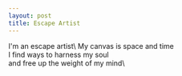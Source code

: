 ```yaml
---
layout: post
title: Escape Artist
---
```


I'm an escape artist\ 
My canvas is space and time\
I find ways to harness my soul\
and free up the weight of my mind\ 

